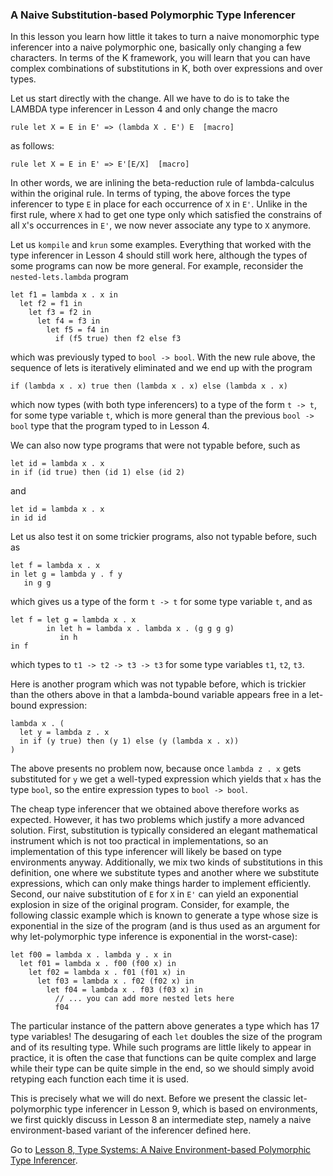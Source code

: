 <!-- Copyright (c) 2012-2019 K Team. All Rights Reserved. -->

### A Naive Substitution-based Polymorphic Type Inferencer

In this lesson you learn how little it takes to turn a naive monomorphic
type inferencer into a naive polymorphic one, basically only changing
a few characters. In terms of the K framework, you will learn that
you can have complex combinations of substitutions in K, both over
expressions and over types.

Let us start directly with the change. All we have to do is to take
the LAMBDA type inferencer in Lesson 4 and only change the macro

    rule let X = E in E' => (lambda X . E') E  [macro]

as follows:

    rule let X = E in E' => E'[E/X]  [macro]

In other words, we are inlining the beta-reduction rule of
lambda-calculus within the original rule. In terms of typing,
the above forces the type inferencer to type `E` in place for each
occurrence of `X` in `E'`. Unlike in the first rule, where `X` had to get
one type only which satisfied the constrains of all `X`'s occurrences in
`E'`, we now never associate any type to `X` anymore.

Let us `kompile` and `krun` some examples. Everything that worked with
the type inferencer in Lesson 4 should still work here, although the
types of some programs can now be more general. For example, reconsider
the `nested-lets.lambda` program

    let f1 = lambda x . x in
      let f2 = f1 in
        let f3 = f2 in
          let f4 = f3 in
            let f5 = f4 in
              if (f5 true) then f2 else f3

which was previously typed to `bool -> bool`. With the new rule above,
the sequence of lets is iteratively eliminated and we end up with the
program

    if (lambda x . x) true then (lambda x . x) else (lambda x . x)

which now types (with both type inferencers) to a type of the form
`t -> t`, for some type variable `t`, which is more general than the
previous `bool -> bool` type that the program typed to in Lesson 4.

We can also now type programs that were not typable before, such as

    let id = lambda x . x
    in if (id true) then (id 1) else (id 2)

and

    let id = lambda x . x
    in id id

Let us also test it on some trickier programs, also not typable
before, such as

    let f = lambda x . x
    in let g = lambda y . f y
       in g g

which gives us a type of the form `t -> t` for some type variable `t`,
and as

    let f = let g = lambda x . x
            in let h = lambda x . lambda x . (g g g g)
               in h
    in f

which types to `t1 -> t2 -> t3 -> t3` for some type variables `t1`, `t2`, `t3`.

Here is another program which was not typable before, which is
trickier than the others above in that a lambda-bound variable appears
free in a let-bound expression:

    lambda x . (
      let y = lambda z . x
      in if (y true) then (y 1) else (y (lambda x . x))
    )

The above presents no problem now, because once `lambda z . x` gets
substituted for `y` we get a well-typed expression which yields that `x`
has the type `bool`, so the entire expression types to `bool -> bool`.

The cheap type inferencer that we obtained above therefore works as
expected. However, it has two problems which justify a more advanced
solution. First, substitution is typically considered an elegant
mathematical instrument which is not too practical in implementations,
so an implementation of this type inferencer will likely be based on
type environments anyway. Additionally, we mix two kinds of
substitutions in this definition, one where we substitute types and
another where we substitute expressions, which can only make things
harder to implement efficiently. Second, our naive substitution of `E`
for `X` in `E'` can yield an exponential explosion in size of the original
program. Consider, for example, the following classic example which
is known to generate a type whose size is exponential in the size of
the program (and is thus used as an argument for why let-polymorphic
type inference is exponential in the worst-case):

    let f00 = lambda x . lambda y . x in
      let f01 = lambda x . f00 (f00 x) in
        let f02 = lambda x . f01 (f01 x) in
          let f03 = lambda x . f02 (f02 x) in
            let f04 = lambda x . f03 (f03 x) in
              // ... you can add more nested lets here
              f04

The particular instance of the pattern above generates a type which
has 17 type variables! The desugaring of each `let` doubles the size of
the program and of its resulting type. While such programs are little
likely to appear in practice, it is often the case that functions can
be quite complex and large while their type can be quite simple in the
end, so we should simply avoid retyping each function each time it is
used.

This is precisely what we will do next. Before we present the classic
let-polymorphic type inferencer in Lesson 9, which is based on
environments, we first quickly discuss in Lesson 8 an intermediate
step, namely a naive environment-based variant of the inferencer
defined here.

Go to [Lesson 8, Type Systems: A Naive Environment-based Polymorphic Type Inferencer](../lesson_8/README.md).

